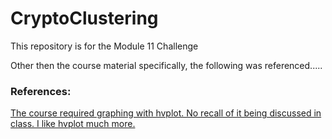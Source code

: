 # CryptoClustering
This repository is for the Module 11 Challenge

Other then the course material specifically, the following was referenced.....

 ### References:

[The course required graphing with hvplot.  No recall of it being discussed in class.  I like hvplot much more.](https://hvplot.holoviz.org/reference/tabular/scatter.html)
